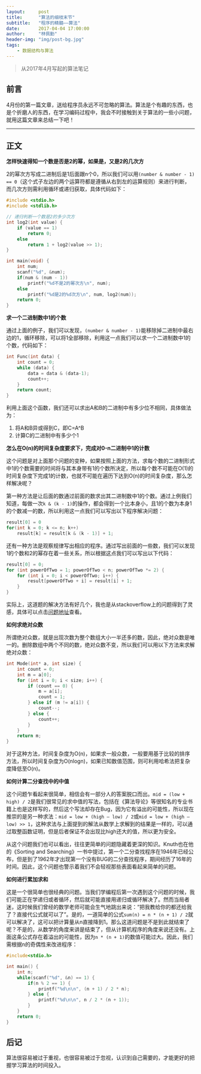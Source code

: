 ```yaml
---
layout:     post
title:      "算法的细枝末节"
subtitle:   "程序的精髓——算法"
date:       2017-04-04 17:00:00
author:     "林佩勤"
header-img: "img/post-bg.jpg"
tags:
    - 数据结构与算法
---
```


> 从2017年4月写起的算法笔记


## 前言

4月份的第一篇文章，送给程序员永远不可忽略的算法。算法是个有趣的东西，也是个折磨人的东西，在学习编码过程中，我会不时接触到关于算法的一些小问题，就用这篇文章来总结一下吧！

---

## 正文

**怎样快速得知一个数是否是2的幂，如果是，又是2的几次方**

2的幂次方写成二进制后是1后面跟n个0，所以我们可以用`(number & number - 1) == 0`（这个式子左边的两个运算符都是遵循从右到左的运算规则）来进行判断，而几次方则需利用循环或递归获取，具体代码如下：

```c
#include <stdio.h>
#include <stdlib.h>

// 递归判断一个数是2的多少次方
int log2(int value) {
    if (value == 1)
        return 0;
    else
        return 1 + log2(value >> 1);
}

int main(void) {
    int num;
    scanf("%d", &num);
    if(num & (num - 1))
        printf("%d不是2的幂次方\n", num);
    else
        printf("%d是2的%d次方\n", num, log2(num));
    return 0;
}
```

**求一个二进制数中1的个数**

通过上面的例子，我们可以发现，`(number & number - 1)`能移除掉二进制中最右边的1，循环移除，可以将1全部移除，利用这一点我们可以求一个二进制数中1的个数，代码如下：

```c
int Func(int data) { 
    int count = 0;  
    while (data) {  
        data = data & (data-1);  
        count++;  
    }  
    return count;  
}
```

利用上面这个函数，我们还可以求出A和B的二进制中有多少位不相同，具体做法为：

1. 将A和B异或得到C，即C=A^B
2. 计算C的二进制中有多少个1

**怎么在O(n)的时间复杂度要求下，完成对0-n二进制中1的计数**

这个问题是对上面那个问题的变种，如果按照上面的方法，求每个数的二进制形式中1的个数需要的时间将与其本身带有1的个数所决定，所以每个数不可能在O(1)的时间复杂度下完成1的计数，也就不可能在遍历下达到O(n)的时间复杂度，那么怎样解决呢？

第一种方法是让后面的数通过前面的数求出其二进制数中1的个数。通过上例我们知道，每做一次`k & (k - 1)`的操作，都会得到一个比本身小，且1的个数为本身1的个数减一的数，所以利用这一点我们可以写出以下程序解决问题：

```c
result[0] = 0
for(int k = 0; k <= n; k++)
    result[k] = result[k & (k - 1)] + 1;
```

还有一种方法是观察规律写出相应的程序。通过写出前面的一些数，我们可以发现1的个数和2的幂存在着一些关系，所以根据这点我们可以写出以下代码：

```c
result[0] = 0;
for (int powerOfTwo = 1; powerOfTwo < n; powerOfTwo *= 2) {
    for (int i = 0; i < powerOfTwo; i++) {
        result[powerOfTwo + i] = result[i] + 1;
    }
}
```

实际上，这道题的解决方法有好几个，我也是从stackoverflow上的问题得到了灵感，具体可以点击[问题地址](http://stackoverflow.com/questions/43007574/how-to-count-the-number-of-1-bits-set-in-0-1-2-n-in-on-time)查看。

**如何求绝对众数**

所谓绝对众数，就是出现次数为整个数组大小一半还多的数，因此，绝对众数是唯一的。删除数组中两个不同的数，绝对众数不变，所以我们可以用以下方法来求解绝对众数：

```c
int Mode(int* a, int size) {
    int count = 0;
    int m = a[0];
    for (int i = 0; i < size; i++) {
        if (count == 0) {
            m = a[i];
            count = 1;
        } else if (m != a[i]) {
            count--;
        } else {
            count++;
        }
    }
    return m;
}
```

对于这种方法，时间复杂度为O(n)，如果求一般众数，一般要用基于比较的排序方法，所以时间复杂度为O(nlogn)，如果已知数值范围，则可利用哈希法把复杂度降低至O(n)。

**如何计算二分查找中的中值**

这个问题乍看起来很简单，相信会有一部分人的答案脱口而出。`mid = (low + high) / 2`是我们很常见的求中值的写法，包括在《算法导论》等很知名的专业书籍上也是这样写的，然后这个写法却存在Bug，因为它有溢出的可能性，所以现在推崇的是另一种求法：`mid = low + (high – low) / 2`或`mid = low + (high – low) >> 1`，这种求法与上面提到的解法从数学上求解到的结果是一样的，可以通过取整函数证明，但是后者保证不会出现比high还大的值，所以更为安全。

从这个问题我们也可以看出，往往更简单的问题隐藏着更深的知识。Knuth也在他的《Sorting and Searching》一书中提过，第一个二分查找程序在1946年已经公布，但是到了1962年才出现第一个没有BUG的二分查找程序，期间经历了16年的时间。因此，这个问题也警示着我们不会轻视那些表面看起来简单的问题。

**如何进行累加求和**

这是一个很简单也很经典的问题。当我们学编程后第一次遇到这个问题的时候，我们可能正在学递归或者循环，然后就可能直接用递归或循环解决了。然而当局者迷，这时候我们曾经的数学老师可能会生气地跳出来说：“把我教给你的都还给我了？直接代公式就可以了”。是的，一道简单的公式`sum(n) = n * (n + 1) / 2`就可以解决了，这可以把计算量从n直接降到1。那么这道问题是不是到此就结束了呢？不是的，从数学的角度来讲是结束了，但从计算机程序的角度来说还没有。上面这条公式存在着溢出的可能性，因为`n * (n + 1)`的数值可能过大。因此，我们需根据n的奇偶性来改进程序：

```c
#include<stdio.h>

int main() {
    int n;
    while(scanf("%d", &n) == 1) {
        if(n % 2 == 1) {
            printf("%d\n\n", (n + 1) / 2 * n);
        } else {
            printf("%d\n\n", n / 2 * (n + 1));
        }
    }
    return 0;
}
```

## 后记

算法很容易被过于重视，也很容易被过于忽视，认识到自己需要的，才能更好的把握学习算法的时间投入。


